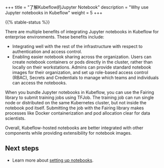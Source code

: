 +++
title = "了解Kubeflow的Jupyter Notebook"
description = "Why use Jupyter notebooks in Kubeflow"
weight = 5
+++

{{% stable-status %}}

There are multiple benefits of integrating Jupyter notebooks in Kubeflow for enterprise environments. These benefits include:

* Integrating well with the rest of the infrastructure with respect to authentication and access control.
* Enabling easier notebook sharing across the organization. Users can create notebook containers or pods directly in the cluster, rather than locally on their workstations. Admins can provide standard notebook images for their organization, and set up role-based access control (RBAC), Secrets and Credentials to manage which teams and individuals can access the notebooks.

When you bundle Jupyter notebooks in Kubeflow, you can use the Fairing library to submit training jobs using TFJob. The training job can run single node or distributed on the same Kubernetes cluster, but not inside the notebook pod itself. Submitting the job with the Fairing library makes processes like Docker containerization and pod allocation clear for data scientists.

Overall, Kubeflow-hosted notebooks are better integrated with other components while providing extensibility for notebook images.

## Next steps

* Learn more about [setting up notebooks](/docs/notebooks/setup/).
